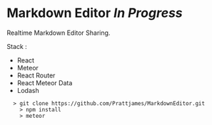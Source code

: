 # Markdown Editor ***In Progress***

Realtime Markdown Editor Sharing.

Stack :
* React
* Meteor
* React Router
* React Meteor Data
* Lodash

```
  > git clone https://github.com/Prattjames/MarkdownEditor.git
	> npm install
	> meteor
```
